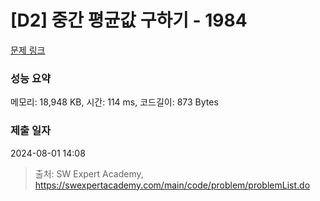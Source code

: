 # [D2] 중간 평균값 구하기 - 1984 

[문제 링크](https://swexpertacademy.com/main/code/problem/problemDetail.do?contestProbId=AV5Pw_-KAdcDFAUq) 

### 성능 요약

메모리: 18,948 KB, 시간: 114 ms, 코드길이: 873 Bytes

### 제출 일자

2024-08-01 14:08



> 출처: SW Expert Academy, https://swexpertacademy.com/main/code/problem/problemList.do